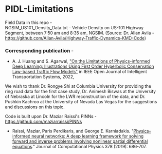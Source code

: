 # PIDL-Limitations

Field Data in this repo -       
NGSIM_US101_Density_Data.txt  - Vehicle Density on US-101 Highway Segment, between 7:50 am and 8:35 am, NGSIM. (Source: Dr. Allan Avila - https://github.com/Allan-Avila/Highway-Traffic-Dynamics-KMD-Code)

### Corresponding publication -   

  - A. J. Huang and S. Agarwal, ["On the Limitations of Physics-informed Deep Learning: Illustrations Using First Order Hyperbolic Conservation Law-based Traffic Flow Models"]() in IEEE Open Journal of Intelligent Transportation Systems, 2022,   
  
We wish to thank Dr. Rongye Shi at Columbia University for providing the ring road data for the first case study, Dr. Animesh Biswas at the University of Nebraska at Lincoln for the LWR reconstruction of the data, and Dr. Pushkin Kachroo at the University of Nevada Las Vegas for the suggestions and discussions on this topic.

Code is built upon Dr. Maziar Raissi's PINNs - https://github.com/maziarraissi/PINNs 

- Raissi, Maziar, Paris Perdikaris, and George E. Karniadakis. "[Physics-informed neural networks: A deep learning framework for solving forward and inverse problems involving nonlinear partial differential equations](https://www.sciencedirect.com/science/article/pii/S0021999118307125)." Journal of Computational Physics 378 (2019): 686-707.
